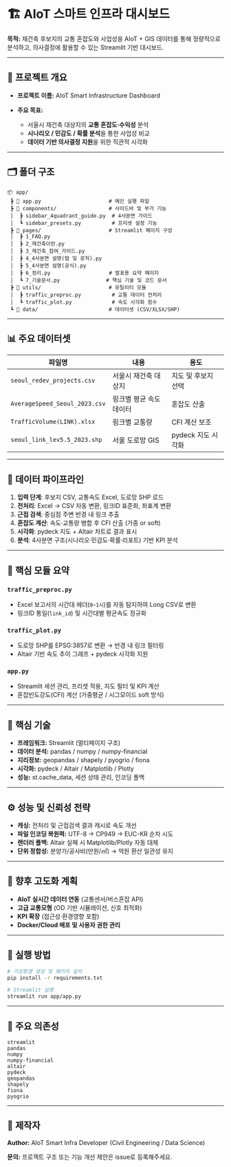 # 🏗️ AIoT 스마트 인프라 대시보드

**목적:** 재건축 후보지의 교통 혼잡도와 사업성을 AIoT + GIS 데이터를 통해 정량적으로 분석하고, 의사결정에 활용할 수 있는 Streamlit 기반 대시보드.

---

## 📘 프로젝트 개요

* **프로젝트 이름:** AIoT Smart Infrastructure Dashboard
* **주요 목표:**

  * 서울시 재건축 대상지의 **교통 혼잡도·수익성** 분석
  * **시나리오 / 민감도 / 확률 분석**을 통한 사업성 비교
  * **데이터 기반 의사결정 지원**을 위한 직관적 시각화

---

## 🗂️ 폴더 구조

```
📦 app/
 ┣ 📜 app.py                      # 메인 실행 파일
 ┣ 📁 components/                 # 사이드바 및 부가 기능
 │  ┣ sidebar_4quadrant_guide.py  # 4사분면 가이드
 │  ┗ sidebar_presets.py          # 프리셋 설정 기능
 ┣ 📁 pages/                      # Streamlit 페이지 구성
 │  ┣ 1_FAQ.py
 │  ┣ 2_재건축이란.py
 │  ┣ 3_재건축_참여_가이드.py
 │  ┣ 4_4사분면 설명(탭 및 로직).py
 │  ┣ 5_4사분면 설명(공식).py
 │  ┣ 6_정리.py                   # 발표용 요약 페이지
 │  ┗ 7_기술문서.py               # 핵심 기술 및 코드 문서
 ┣ 📁 utils/                      # 유틸리티 모듈
 │  ┣ traffic_preproc.py          # 교통 데이터 전처리
 │  ┗ traffic_plot.py             # 속도 시각화 함수
 ┗ 📁 data/                       # 데이터셋 (CSV/XLSX/SHP)
```

---

## 📊 주요 데이터셋

| 파일명                           | 내용            | 용도            |
| ----------------------------- | ------------- | ------------- |
| `seoul_redev_projects.csv`    | 서울시 재건축 대상지   | 지도 및 후보지 선택   |
| `AverageSpeed_Seoul_2023.csv` | 링크별 평균 속도 데이터 | 혼잡도 산출        |
| `TrafficVolume(LINK).xlsx`    | 링크별 교통량       | CFI 계산 보조     |
| `seoul_link_lev5.5_2023.shp`  | 서울 도로망 GIS    | pydeck 지도 시각화 |

---

## 🔄 데이터 파이프라인

1. **입력 단계**: 후보지 CSV, 교통속도 Excel, 도로망 SHP 로드
2. **전처리**: Excel → CSV 자동 변환, 링크ID 표준화, 좌표계 변환
3. **근접 검색**: 중심점 주변 반경 내 링크 추출
4. **혼잡도 계산**: 속도·교통량 병합 후 CFI 산출 (가중 or soft)
5. **시각화**: pydeck 지도 + Altair 차트로 결과 표시
6. **분석**: 4사분면 구조(시나리오·민감도·확률·리포트) 기반 KPI 분석

---

## 🧩 핵심 모듈 요약

### `traffic_preproc.py`

* Excel 보고서의 시간대 헤더(`0~1시`)를 자동 탐지하여 Long CSV로 변환
* 링크ID 통일(`link_id`) 및 시간대별 평균속도 정규화

### `traffic_plot.py`

* 도로망 SHP를 EPSG:3857로 변환 → 반경 내 링크 필터링
* Altair 기반 속도 추이 그래프 + pydeck 시각화 지원

### `app.py`

* Streamlit 세션 관리, 프리셋 적용, 지도 필터 및 KPI 계산
* 혼잡빈도강도(CFI) 계산 (가중평균 / 시그모이드 soft 방식)

---

## 🧠 핵심 기술

* **프레임워크:** Streamlit (멀티페이지 구조)
* **데이터 분석:** pandas / numpy / numpy-financial
* **지리정보:** geopandas / shapely / pyogrio / fiona
* **시각화:** pydeck / Altair / Matplotlib / Plotly
* **성능:** st.cache_data, 세션 상태 관리, 인코딩 폴백

---

## ⚙️ 성능 및 신뢰성 전략

* **캐싱:** 전처리 및 근접검색 결과 캐시로 속도 개선
* **파일 인코딩 복원력:** UTF-8 → CP949 → EUC-KR 순차 시도
* **렌더러 폴백:** Altair 실패 시 Matplotlib/Plotly 자동 대체
* **단위 정합성:** 분양가/공사비(만원/㎡) → 억원 환산 일관성 유지

---

## 🚀 향후 고도화 계획

* **AIoT 실시간 데이터 연동** (교통센서/버스혼잡 API)
* **고급 교통모형** (OD 기반 시뮬레이션, 신호 최적화)
* **KPI 확장** (접근성·환경영향 포함)
* **Docker/Cloud 배포 및 사용자 권한 관리**

---

## 🧾 실행 방법

```bash
# 가상환경 생성 및 패키지 설치
pip install -r requirements.txt

# Streamlit 실행
streamlit run app/app.py
```

---

## 🧩 주요 의존성

```
streamlit
pandas
numpy
numpy-financial
altair
pydeck
geopandas
shapely
fiona
pyogrio
```

---

## 👤 제작자

**Author:** AIoT Smart Infra Developer (Civil Engineering / Data Science)

**문의:** 프로젝트 구조 또는 기능 개선 제안은 issue로 등록해주세요.
